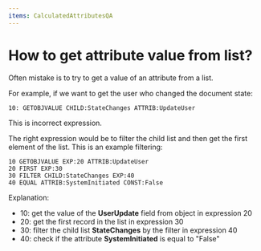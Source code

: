 ```yaml
---
items: CalculatedAttributesQA
---
```


# How to get attribute value from list?

Often mistake is to try to get a value of an attribute from a list. 

For example, if we want to get the user who changed the document state:

```
10: GETOBJVALUE CHILD:StateChanges ATTRIB:UpdateUser
```

This is incorrect expression.

The right expression would be to filter the child list and then get the first element of the list. This is an example filtering:

```
10 GETOBJVALUE EXP:20 ATTRIB:UpdateUser
20 FIRST EXP:30 
30 FILTER CHILD:StateChanges EXP:40
40 EQUAL ATTRIB:SystemInitiated CONST:False
```

Explanation:

- 10: get the value of the **UserUpdate** field from object in expression 20
- 20: get the first record in the list in expression 30
- 30: filter the child list **StateChanges** by the filter in expression 40
- 40: check if the attribute **SystemInitiated** is equal to "False"
